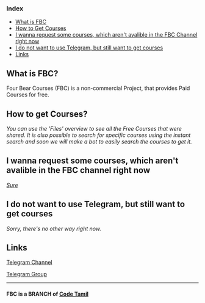 ### Index
- [What is FBC](https://fourbearscourses.github.io#what-is-fbc)
- [How to Get Courses](https://fourbearscourses.github.io#how-to-get-courses)
- [I wanna request some courses, which aren't avalible in the FBC Channel right now](https://fourbearscourses.github.io#i-wanna-request-some-courses-which-arent-avalible-in-the-fbc-channel-right-now)
- [I do not want to use Telegram, but still want to get courses](https://fourbearscourses.github.io#i-do-not-want-to-use-telegram-but-still-want-to-get-courses)
- [Links](https://fourbearscourses.github.io#links)

## What is FBC?
Four Bear Courses (FBC) is a non-commercial Project, that provides Paid Courses for free.

## **How to get Courses?**
_You can use the 'Files' overview to see all the Free Courses that were shared. It is also possible to search for specific courses using the instant search and soon we will make a bot to easily search the courses to get it._

## **I wanna request some courses, which aren't avalible in the FBC channel right now**

_[Sure](https://github.com/fourbearscourses/fourbearscourses.github.io/blob/main/request_course_formatting.txt)_

## **I do not want to use Telegram, but still want to get courses**

_Sorry, there's no other way right now._

## Links
[Telegram Channel](https://telegram.me/fourbearcourseschnl)

[Telegram Group](https://telegram.me/fourbearcourses)

-----------------------------------------------------------
#### FBC is a BRANCH of [Code Tamil](https://telegram.dog/code_tamil)
